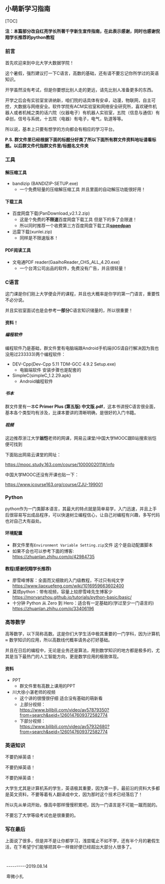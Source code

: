 ## 小萌新学习指南

[TOC]

**注：本篇部分改自红亮学长所著千字新生宣传指南，在此表示感谢，同时也感谢倪翔学长推荐的python教程**

### 前言

首先欢迎来到中北大学大数据学院！

这个暑假，强烈建议打一下C语言，高数的基础，还有请不要忘记你所学过的英语知识。

开学虽然没有考试，但是你要想比别人走的更远，请先比别人准备更多的东西。

开学之后会有实验室宣讲纳新，咱们院的话具体有安卓，动漫，物联网，自主可控，大数据与网络安全。软件学院有ACM实验室和网络安全研究所，喜欢硬件机器人或者机械之类的话六院（仪器电子）有机器人实验室，五院（信息与通信）有卓创，信号与系统，十五院（电器）有电子，电气，轨道等等。

所以说，基本上只要有想学的方向都会有相应的学习平台。

**P.S. 群文件里已经根据下面的标题分好类了所以下面所有群文件资料地址请看标题。以后群文件代指群文件里/标题名文件夹**

### 工具

#### 解压缩工具

- bandizip (BANDIZIP-SETUP.exe)
    - 一个免费轻量的压缩解压缩工具 并且里面的自动解压功能很好用！

#### 下载工具

- 百度网盘下载(PanDownload_v2.1.2.zip)
    - 这是个免费的**不限速**百度网盘下载工具 但是下的多了会限速！
    - 所以同时推荐一个收费第三方百度网盘下载工具[**speedpan**](https://www.speedpan.com/index.html)
- 迅雷下载(xunlei.zip)
    - 同样是不限速版本！

#### PDF阅读工具

- 文电通PDF reader(GaaihoReader_CHS_ALL_4.20.exe)
    - 一个台湾公司出品的软件，免费没有广告，并且很轻量！

### C语言

这门课是你们刚上大学便会开的课程，并且也大概率是你学的第一门语言，重要性不必分说。

并且实验室面试也是会参考**一部分**C语言知识储量的，所以很重要！

#### 资料！

##### 编程软件

编程软件乃是基础，群文件里有电脑端跟Android手机端(IOS请自行解决因为我也没用过233333)两个编程软件：

- DEV-Cpp(Dev-Cpp 5.11 TDM-GCC 4.9.2 Setup.exe)
    - 电脑端软件 安装步骤也是配套的
- SimpleC(simpleC_1.2.29.apk)
    - Android编程软件

##### 书本

群文件里有一本**C Primer Plus (第五版) 中文版.pdf**，这本书讲授C语言很全面，基本各个类型均有涉及，比课本要讲的清晰明确，是很好的入门书籍。

##### 视频

这边推荐浙江大学**翁恺**老师的网课，网易云课堂/中国大学MOOC跟B站搜索翁恺便可找到

下面贴出网易云课堂的网址：

https://mooc.study.163.com/course/1000002011#/info

中国大学MOOC还没有开课也贴一下：

https://www.icourse163.org/course/ZJU-199001

### Python

python作为一门类脚本语言，其最大的特点就是简单易学，入门迅速，并且上手后很容易写出成品程序，可以快速树立编程信心，让自己对编程有兴趣，多写代码也对自己大有益处。

#### 环境配置

- 群文件里有`Environment Variable Setting.zip`文件 这个是自动配置脚本
- 如果不会也可以参考下面的博客:<br>https://zhuanlan.zhihu.com/p/42984735

#### 教程(感谢倪翔学长推荐)

- 廖雪峰博客：全面而又细致的入门级教程，不过只有纯文字<br>https://www.liaoxuefeng.com/wiki/1016959663602400
- 莫烦python：带有视频，容量上较廖雪峰先生博客少<br>https://morvanzhou.github.io/tutorials/python-basic/basic/
- 十分钟 Python 从 Zero 到 Hero：适合有一定基础的(学过至少一门语言的)<br>https://zhuanlan.zhihu.com/p/33406196

### 高等数学

高等数学，以下简称高数。这是你们大学生活中极其重要的一门学科，因为计算机 ≈ 数学知识的应用，所以高数线代概率请务必打好基础。

并且在日后的编程中，无论是业务还是算法，用到数学知识的地方都是极多的，尤其是当下最热门的人工智能方向，更是数学应用的极致体现。

#### 资料

- PPT
    - 群文件里有高数上课用的PPT
- 川大徐小湛老师的视频
    - 这个讲的很慢很仔细 适合没有基础的萌新看
    - 上部分视频：<br>https://www.bilibili.com/video/av57879350?from=search&seid=1260147609372582774
    - 下部分视频：<br>https://www.bilibili.com/video/av57932680?from=search&seid=1260147609372582774

### 英语知识

不要扔掉英语！

不要扔掉英语！

不要扔掉英语！

大学生尤其是计算机系的学生，英语极其重要，因为第一手，最前沿的资料大多都是英文资料，不要等着有人翻译成中文，因为那时这个技术已经落后了！

所以先从单词开始，像高中那样慢慢积累吧，因为一门语言是不可能一蹴而就的。

不要忘了大学等级考试也是很重要的。

### 写在最后

上面说了很多，但是并不是让你都学习，浅尝辄止不如不学，还有半个月的暑假生活，在下希望宁们能够把其中一样做好便已经超出大部分人很多了。

​																																	              



​																																					----------2019.08.14

​																																								卑微小扎







